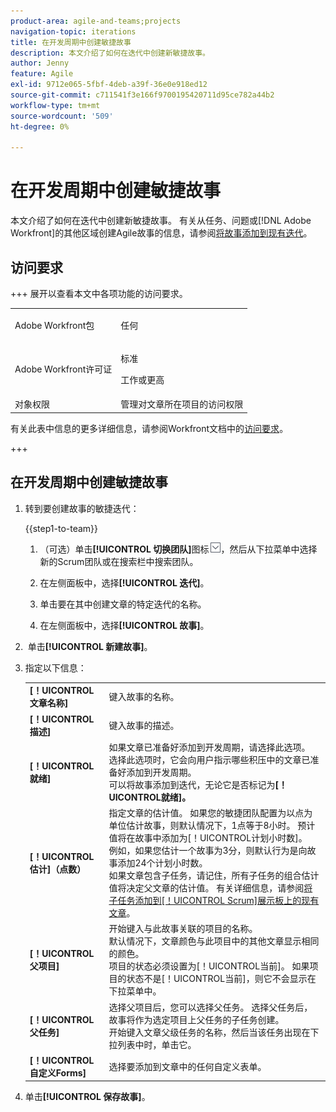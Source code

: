 ```yaml
---
product-area: agile-and-teams;projects
navigation-topic: iterations
title: 在开发周期中创建敏捷故事
description: 本文介绍了如何在迭代中创建新敏捷故事。
author: Jenny
feature: Agile
exl-id: 9712e065-5fbf-4deb-a39f-36e0e918ed12
source-git-commit: c711541f3e166f9700195420711d95ce782a44b2
workflow-type: tm+mt
source-wordcount: '509'
ht-degree: 0%

---
```


# 在开发周期中创建敏捷故事

本文介绍了如何在迭代中创建新敏捷故事。 有关从任务、问题或[!DNL Adobe Workfront]的其他区域创建Agile故事的信息，请参阅[将故事添加到现有迭代](../../../agile/use-scrum-in-an-agile-team/iterations/add-stories-to-existing-iteration.md)。

## 访问要求

+++ 展开以查看本文中各项功能的访问要求。

<table style="table-layout:auto"> 
 <tbody> 
  <tr> 
   <td role="rowheader">Adobe Workfront包</td> 
   <td> <p>任何</p> </td> 
  </tr> 
  <tr> 
   <td role="rowheader">Adobe Workfront许可证</td> 
   <td> <p>标准</p> 
   <p>工作或更高</p> </td> 
  </tr>
   <tr> 
   <td role="rowheader">对象权限</td> 
   <td>管理对文章所在项目的访问权限 </td> 
  </tr>
 </tbody> 
</table>

有关此表中信息的更多详细信息，请参阅Workfront文档中的[访问要求](/help/quicksilver/administration-and-setup/add-users/access-levels-and-object-permissions/access-level-requirements-in-documentation.md)。

+++

## 在开发周期中创建敏捷故事

1. 转到要创建故事的敏捷迭代：

   {{step1-to-team}}

   1. （可选）单击&#x200B;**[!UICONTROL 切换团队]**&#x200B;图标![切换团队图标](assets/switch-team-icon.png)，然后从下拉菜单中选择新的Scrum团队或在搜索栏中搜索团队。

   1. 在左侧面板中，选择&#x200B;**[!UICONTROL 迭代]**。
   1. 单击要在其中创建文章的特定迭代的名称。
   1. 在左侧面板中，选择&#x200B;**[!UICONTROL 故事]**。

1.  单击&#x200B;**[!UICONTROL 新建故事]**。
1. 指定以下信息：

   <table style="table-layout:auto">
    <col>
    <col>
    <tbody>
     <tr>
      <td role="rowheader"><strong>[！UICONTROL文章名称]</strong></td>
      <td>键入故事的名称。</td>
     </tr>
     <tr>
      <td role="rowheader"><strong>[！UICONTROL描述]</strong></td>
      <td>键入故事的描述。</td>
     </tr>
     <tr>
      <td role="rowheader"><strong>[！UICONTROL就绪]</strong></td>
      <td>如果文章已准备好添加到开发周期，请选择此选项。 选择此选项时，它会向用户指示哪些积压中的文章已准备好添加到开发周期。<br>可以将故事添加到迭代，无论它是否标记为<strong>[！UICONTROL就绪]。</strong></td>
     </tr>
     <tr>
      <td role="rowheader"><strong>[！UICONTROL估计]（点数）</strong></td>
      <td>指定文章的估计值。 如果您的敏捷团队配置为以点为单位估计故事，则默认情况下，1点等于8小时。 预计值将在故事中添加为[！UICONTROL计划小时数]。<br>例如，如果您估计一个故事为3分，则默认行为是向故事添加24个计划小时数。<br>如果文章包含子任务，请记住，所有子任务的组合估计值将决定父文章的估计值。 有关详细信息，请参阅<a href="../../../agile/use-scrum-in-an-agile-team/scrum-board/add-a-subtask-to-an-existing-story-scrum.md" class="MCXref xref">将子任务添加到[！UICONTROL Scrum]展示板上的现有文章</a>。</td>
     </tr>
     <tr>
      <td role="rowheader"><strong>[！UICONTROL父项目]</strong></td>
      <td>开始键入与此故事关联的项目的名称。<br>默认情况下，文章颜色与此项目中的其他文章显示相同的颜色。<br>项目的状态必须设置为[！UICONTROL当前]。 如果项目的状态不是[！UICONTROL当前]，则它不会显示在下拉菜单中。</td>
     </tr>
     <tr>
      <td role="rowheader"><strong>[！UICONTROL父任务]</strong></td>
      <td>选择父项目后，您可以选择父任务。 选择父任务后，故事将作为选定项目上父任务的子任务创建。<br>开始键入文章父级任务的名称，然后当该任务出现在下拉列表中时，单击它。</td>
     </tr>
     <tr>
      <td role="rowheader"><strong>[！UICONTROL自定义Forms]</strong></td>
      <td>选择要添加到文章中的任何自定义表单。</td>
     </tr>
    </tbody>
   </table>

1. 单击&#x200B;**[!UICONTROL 保存故事]**。
